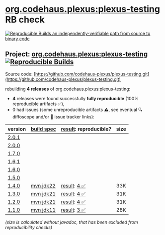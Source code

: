 [org.codehaus.plexus:plexus-testing](https://central.sonatype.com/artifact/org.codehaus.plexus/plexus-testing/versions) RB check
=======

[![Reproducible Builds](https://reproducible-builds.org/images/logos/rb.svg) an independently-verifiable path from source to binary code](https://reproducible-builds.org/)

## Project: [org.codehaus.plexus:plexus-testing](https://central.sonatype.com/artifact/org.codehaus.plexus/plexus-testing/versions) [![Reproducible Builds](https://img.shields.io/endpoint?url=https://raw.githubusercontent.com/jvm-repo-rebuild/reproducible-central/master/content/org/codehaus/plexus/plexus-testing/badge.json)](https://github.com/jvm-repo-rebuild/reproducible-central/blob/master/content/org/codehaus/plexus/plexus-testing/README.md)

Source code: [https://github.com/codehaus-plexus/plexus-testing.git](https://github.com/codehaus-plexus/plexus-testing.git)

rebuilding **4 releases** of org.codehaus.plexus:plexus-testing:
- **4** releases were found successfully **fully reproducible** (100% reproducible artifacts :white_check_mark:),
- 0 had issues (some unreproducible artifacts :warning:, see eventual :mag: diffoscope and/or :memo: issue tracker links):

| version | [build spec](/BUILDSPEC.md) | [result](https://reproducible-builds.org/docs/jvm/): reproducible? | size |
| -- | --------- | ------ | -- |
| [2.0.1](https://central.sonatype.com/artifact/org.codehaus.plexus/plexus-testing/2.0.1/pom) | | | |
| [2.0.0](https://central.sonatype.com/artifact/org.codehaus.plexus/plexus-testing/2.0.0/pom) | | | |
| [1.7.0](https://central.sonatype.com/artifact/org.codehaus.plexus/plexus-testing/1.7.0/pom) | | | |
| [1.6.1](https://central.sonatype.com/artifact/org.codehaus.plexus/plexus-testing/1.6.1/pom) | | | |
| [1.6.0](https://central.sonatype.com/artifact/org.codehaus.plexus/plexus-testing/1.6.0/pom) | | | |
| [1.5.0](https://central.sonatype.com/artifact/org.codehaus.plexus/plexus-testing/1.5.0/pom) | | | |
| [1.4.0](https://central.sonatype.com/artifact/org.codehaus.plexus/plexus-testing/1.4.0/pom) | [mvn jdk22](plexus-testing-1.4.0.buildspec) | [result](plexus-testing-1.4.0.buildinfo): [4 :white_check_mark: ](plexus-testing-1.4.0.buildcompare) | 33K |
| [1.3.0](https://central.sonatype.com/artifact/org.codehaus.plexus/plexus-testing/1.3.0/pom) | [mvn jdk21](plexus-testing-1.3.0.buildspec) | [result](plexus-testing-1.3.0.buildinfo): [4 :white_check_mark: ](plexus-testing-1.3.0.buildcompare) | 31K |
| [1.2.0](https://central.sonatype.com/artifact/org.codehaus.plexus/plexus-testing/1.2.0/pom) | [mvn jdk21](plexus-testing-1.2.0.buildspec) | [result](plexus-testing-1.2.0.buildinfo): [4 :white_check_mark: ](plexus-testing-1.2.0.buildcompare) | 31K |
| [1.1.0](https://central.sonatype.com/artifact/org.codehaus.plexus/plexus-testing/1.1.0/pom) | [mvn jdk11](plexus-testing-1.1.0.buildspec) | [result](plexus-testing-1.1.0.buildinfo): [3 :white_check_mark: ](plexus-testing-1.1.0.buildcompare) | 28K |

<i>(size is calculated without javadoc, that has been excluded from reproducibility checks)</i>
